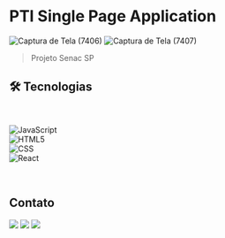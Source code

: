 # PTI Single Page Application

![Captura de Tela (7406)](https://github.com/LillyButterfly/pti-single-page-application/assets/88951197/7081a8ed-a3f1-4305-976f-b51c841ea9b1)
![Captura de Tela (7407)](https://github.com/LillyButterfly/pti-single-page-application/assets/88951197/d80e86dc-1510-465d-b764-95b5d06ad9fb)


> Projeto Senac SP


## 🛠 Tecnologias
<br>

  ![JavaScript](https://img.shields.io/badge/-JavaScript-333333?style=flat&logo=javascript)
  <br>
  ![HTML5](https://img.shields.io/badge/-HTML5-333333?style=flat&logo=HTML5)
  <br>
  ![CSS](https://img.shields.io/badge/-CSS-333333?style=flat&logo=CSS3&logoColor=1572B6)
  <br>
  ![React](https://img.shields.io/badge/-React-333333?style=flat&logo=react)


 <br/>


##  Contato

<div> 
  <a href="https://www.facebook.com/ingridcruzsantos/" alt="Facebook" target="_blank">
  <img src="https://img.shields.io/badge/-Facebook-3b5998?style=flat-square&labelColor=3b5998&logo=facebook&logoColor=white&" target="_blank"/></a>
  <a href="https://www.instagram.com/ingrid5santos/" target="_blank"><img src="https://img.shields.io/badge/-Instagram-%23E4405F?style=flat-square&for-the-badge&logo=instagram&logoColor=white" target="_blank"></a>
  <a href="https://www.linkedin.com/in/ingrid5s/" target="_blank"><img src="https://img.shields.io/badge/-LinkedIn-%230077B5?style=flat-square&for-the-badge&logo=linkedin&logoColor=white" target="_blank"></a> 

</div>

